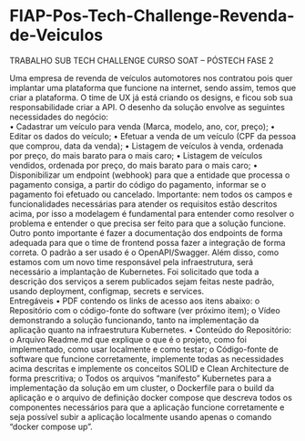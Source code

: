 # FIAP-Pos-Tech-Challenge-Revenda-de-Veiculos
TRABALHO SUB TECH CHALLENGE CURSO SOAT – PÓSTECH   FASE 2

Uma empresa de revenda de veículos automotores nos contratou pois quer implantar uma 
plataforma que funcione na internet, sendo assim, temos que criar a plataforma. O time de UX já 
está criando os designs, e ficou sob sua responsabilidade criar a API. O desenho da solução 
envolve as seguintes necessidades do negócio:  
• Cadastrar um veículo para venda (Marca, modelo, ano, cor, preço); 
• Editar os dados do veículo; 
• Efetuar a venda de um veículo (CPF da pessoa que comprou, data da venda); 
• Listagem de veículos à venda, ordenada por preço, do mais barato para o mais caro; 
• Listagem de veículos vendidos, ordenada por preço, do mais barato para o mais caro; 
• Disponibilizar um endpoint (webhook) para que a entidade que processa o pagamento 
consiga, a partir do código do pagamento, informar se o pagamento foi efetuado ou 
cancelado. 
Importante: nem todos os campos e funcionalidades necessárias para atender os 
requisitos estão descritos acima, por isso a modelagem é fundamental para entender como 
resolver o problema e entender o que precisa ser feito para que a solução funcione. 
Outro ponto importante é fazer a documentação dos endpoints de forma adequada para 
que o time de frontend possa fazer a integração de forma correta. O padrão a ser usado é o 
OpenAPI/Swagger. 
Além disso, como estamos com um novo time responsável pela infraestrutura, será 
necessário a implantação de Kubernetes. Foi solicitado que toda a descrição dos serviços a 
serem publicados sejam feitas neste padrão, usando deployment, configmap, secrets e services.   
Entregáveis 
• PDF contendo os links de acesso aos itens abaixo: 
o Repositório com o código-fonte do software (ver próximo item); 
o Vídeo demonstrando a solução funcionando, tanto na implementação da aplicação 
quanto na infraestrutura Kubernetes. 
• Conteúdo do Repositório: 
o Arquivo Readme.md que explique o que é o projeto, como foi implementado, como 
usar localmente e como testar; 
o Código-fonte de software que funcione corretamente, implemente todas as 
necessidades acima descritas e implemente os conceitos SOLID e Clean 
Architecture de forma prescritiva; 
o Todos os arquivos “manifesto” Kubernetes para a implementação da solução em um 
cluster, o Dockerfile para o build da aplicação e o arquivo de definição docker
compose que descreva todos os componentes necessários para que a aplicação 
funcione corretamente e seja possível subir a aplicação localmente usando apenas 
o comando “docker compose up”.
